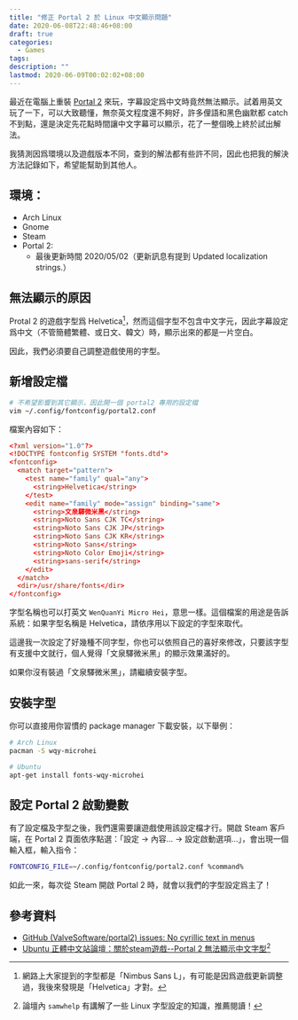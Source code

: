 ```yaml
---
title: "修正 Portal 2 於 Linux 中文顯示問題"
date: 2020-06-08T22:48:46+08:00
draft: true
categories:
  - Games
tags:
description: ""
lastmod: 2020-06-09T00:02:02+08:00
---
```


最近在電腦上重裝 [Portal 2](https://zh.wikipedia.org/zh-tw/傳送門2) 來玩，字幕設定爲中文時竟然無法顯示。試着用英文玩了一下，可以大致聽懂，無奈英文程度還不夠好，許多俚語和黑色幽默都 catch 不到點，還是決定先花點時間讓中文字幕可以顯示，花了一整個晚上終於試出解法。

我猜測因爲環境以及遊戲版本不同，查到的解法都有些許不同，因此也把我的解決方法記錄如下，希望能幫助到其他人。

## 環境：

- Arch Linux
- Gnome
- Steam
- Portal 2:
  + 最後更新時間 2020/05/02（更新訊息有提到 Updated localization strings.）


## 無法顯示的原因

Protal 2 的遊戲字型爲 Helvetica[^1]，然而這個字型不包含中文字元，因此字幕設定爲中文（不管簡體繁體、或日文、韓文）時，顯示出來的都是一片空白。

因此，我們必須要自己調整遊戲使用的字型。


## 新增設定檔

```sh
# 不希望影響到其它顯示，因此開一個 portal2 專用的設定檔
vim ~/.config/fontconfig/portal2.conf
```

檔案內容如下：

```conf
<?xml version="1.0"?>
<!DOCTYPE fontconfig SYSTEM "fonts.dtd">
<fontconfig>
  <match target="pattern">
    <test name="family" qual="any">
      <string>Helvetica</string>
    </test>
    <edit name="family" mode="assign" binding="same">
      <string>文泉驛微米黑</string>
      <string>Noto Sans CJK TC</string>
      <string>Noto Sans CJK JP</string>
      <string>Noto Sans CJK KR</string>
      <string>Noto Sans</string>
      <string>Noto Color Emoji</string>
      <string>sans-serif</string>
    </edit>
  </match>
  <dir>/usr/share/fonts</dir>
</fontconfig>
```

字型名稱也可以打英文 `WenQuanYi Micro Hei`，意思一樣。這個檔案的用途是告訴系統：如果字型名稱是 Helvetica，請依序用以下設定的字型來取代。

這邊我一次設定了好幾種不同字型，你也可以依照自己的喜好來修改，只要該字型有支援中文就行，個人覺得「文泉驛微米黑」的顯示效果滿好的。

如果你沒有裝過「文泉驛微米黑」，請繼續安裝字型。


## 安裝字型

你可以直接用你習慣的 package manager 下載安裝，以下舉例：

```zsh
# Arch Linux
pacman -S wqy-microhei

# Ubuntu
apt-get install fonts-wqy-microhei
```

## 設定 Portal 2 啟動變數

有了設定檔及字型之後，我們還需要讓遊戲使用該設定檔才行。開啟 Steam 客戶端，在 Portal 2 頁面依序點選：「設定 -> 內容... -> 設定啟動選項...」，會出現一個輸入框，輸入指令：

```sh
FONTCONFIG_FILE=~/.config/fontconfig/portal2.conf %command%
```

如此一來，每次從 Steam 開啟 Portal 2 時，就會以我們的字型設定爲主了！


## 參考資料

- [GitHub (ValveSoftware/portal2) issues: No cyrillic text in menus](https://github.com/ValveSoftware/portal2/issues/134#issuecomment-314821964)
- [Ubuntu 正體中文站論壇：關於steam遊戲--Portal 2 無法顯示中文字型](https://www.ubuntu-tw.org/modules/newbb/viewtopic.php?post_id=358532)[^2]


[^1]: 網路上大家提到的字型都是「Nimbus Sans L」，有可能是因爲遊戲更新調整過，我後來發現是「Helvetica」才對。
[^2]: 論壇內 `samwhelp` 有講解了一些 Linux 字型設定的知識，推薦閱讀！
